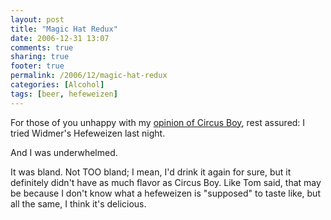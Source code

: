 ```yaml
---
layout: post
title: "Magic Hat Redux"
date: 2006-12-31 13:07
comments: true
sharing: true
footer: true
permalink: /2006/12/magic-hat-redux
categories: [Alcohol]
tags: [beer, hefeweizen]
---
```

For those of you unhappy with my <a href="/archives/2006/12/magic_hat.php">opinion of Circus Boy</a>, rest assured: I tried Widmer's Hefeweizen last night.

And I was underwhelmed.

It was bland.  Not TOO bland; I mean, I'd drink it again for sure, but it definitely didn't have as much flavor as Circus Boy.  Like Tom said, that may be because I don't know what a hefeweizen is "supposed" to taste like, but all the same, I think it's delicious.

